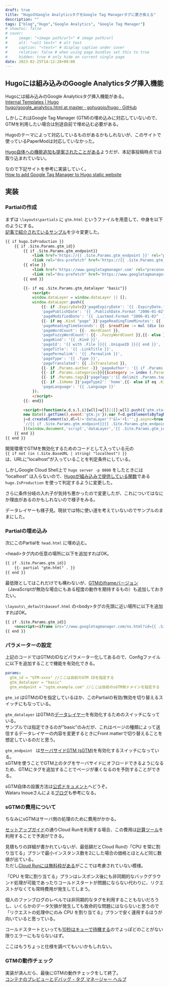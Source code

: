```yaml
---
draft: true
title: "HugoのGoogle AnalyticsタグをGoogle Tag Managerタグに置き換える"
description: ""
tags: ["blog","Hugo","Google Analytics", "Google Tag Manager"]
# showtoc: false
# cover:
#     image: "<image path/url>" # image path/url
#     alt: "<alt text>" # alt text
#     caption: "<text>" # display caption under cover
#     relative: false # when using page bundles set this to true
#     hidden: true # only hide on current single page
date: 2023-02-25T14:12:28+09:00
---
```


## Hugoには組み込みのGoogle Analyticsタグ挿入機能

Hugoには組み込みのGoogle Analyticsタグ挿入機能がある。 \
[Internal Templates | Hugo](https://gohugo.io/templates/internal/#google-analytics) \
[hugo/google_analytics.html at master · gohugoio/hugo · GitHub](https://github.com/gohugoio/hugo/blob/master/tpl/tplimpl/embedded/templates/google_analytics.html)

しかしこれはGoogle Tag Manager (GTM)の埋め込みに対応していないので、GTMを利用したい場合は別途自前で埋め込む必要がある。

Hugoのテーマによって対応しているものがあるかもしれないが、このサイトで使っているPaperModは対応していなかった。

[Hugo自体への機能追加も提案されたことがある](https://github.com/gohugoio/hugo/pull/3956)ようだが、本記事投稿時点では取り込まれていない。

なので下記サイトを参考に実装していく。 \
[How to add Google Tag Manager to Hugo static website](https://martijnvanvreeden.nl/how-to-add-google-tag-manager-to-hugo-static-website/)


## 実装


### Partialの作成

まずは `\layouts\partials` に `gtm.html` というファイルを用意して、中身を以下のようにする。 \
[記事で紹介されているサンプル](https://github.com/martijnvv/GTM-integration-Hugo)を少々変更した。


```html
{{ if hugo.IsProduction }}
    {{ if .Site.Params.gtm_id}}
        {{ if .Site.Params.gtm_endpoint}}
            <link href='https://{{ .Site.Params.gtm_endpoint }}' rel="preconnect" crossorigin>
            <link rel="dns-prefetch" href='https://{{ .Site.Params.gtm_endpoint }}'>
        {{ else }}
            <link href='https://www.googletagmanager.com' rel="preconnect" crossorigin>
            <link rel="dns-prefetch" href='https://www.googletagmanager.com'>
        {{ end }}

        {{- if eq .Site.Params.gtm_datalayer "basic"}}
            <script>
            window.dataLayer = window.dataLayer || [];
            window.dataLayer.push({
                {{- if .ExpiryDate}}'pageExpiryDate': '{{ .ExpiryDate.format  "2006-01-02"  }}',{{- end }}
                'pagePublishDate': '{{ .PublishDate.Format "2006-01-02" }}',
                'pageModifiedDate': '{{ .Lastmod.Format "2006-01-02"  }}',
                {{- if eq .Kind "page" }}'pageReadingTimeMinutes': {{ .ReadingTime }},
                'pageReadingTimeSeconds': {{- $readTime := mul (div (countwords .Content) 220.0) 60 }}{{- math.Round $readTime}},
                'pageWordCount': {{- .WordCount }},
                'pageFuzzyWordCount': {{- .FuzzyWordCount }},{{- else }}{{- end }}
                'pageKind': '{{ .Kind }}',
                'pageId': '{{ with .File }}{{ .UniqueID }}{{ end }}',
                'pageTitle': '{{ .LinkTitle }}',
                'pagePermalink': '{{ .Permalink }}',
                'pageType': '{{ .Type }}',
                'pageTranslated': {{ .IsTranslated }},
                {{- if .Params.author -}} 'pageAuthor': '{{ if .Params.author -}}{{ .Params.author }}{{- else if .Site.Author.name -}}{{ .Site.Author.name }}{{- end }}',{{- end }}	
                {{- if .Params.categories}}{{$category := index (.Params.categories) 0}}'pageCategory':'{{ $category }}', {{- end }}
                {{- if .Params.tags}}'pageTags':'{{ delimit .Params.tags "|" }}', {{- end }}
                {{- if .IsHome }}'pageType2': 'home',{{- else if eq .Kind "taxonomy" }}'pageType2': 'tag',{{- else if eq .Type "page" }}'pageType2': 'page',{{- else }}'pageType2': 'post',{{- end }}
                'pageLanguage': '{{ .Language }}'
            });
            </script>
        {{- end}}

        <script>(function(w,d,s,l,i){w[l]=w[l]||[];w[l].push({'gtm.start':
        new Date().getTime(),event:'gtm.js'});var f=d.getElementsByTagName(s)[0],
        j=d.createElement(s),dl=l!='dataLayer'?'&l='+l:'';j.async=true;j.src=
        '//{{ if .Site.Params.gtm_endpoint}}{{ .Site.Params.gtm_endpoint }}{{ else }}www.googletagmanager.com{{ end }}/gtm.js?id='+i+dl;f.parentNode.insertBefore(j,f);
        })(window,document,'script','dataLayer','{{ .Site.Params.gtm_id }}');</script>
    {{ end }}
{{ end }}
```


開発環境でGTMを無効化するためのコードとして入っている元の \
 `{{ if not (in (.Site.BaseURL | string) "localhost") }}`  \
は、URLに”localhost”が入っていることを判定条件にしている。

しかしGoogle Cloud Shell上で `hugo server -p 8080` をしたときには “localhost” は入らないので、[Hugoが組み込みで提供している関数](https://gohugo.io/functions/hugo/)である `hugo.IsProduction` を使って判定するように変更した。

さらに条件分岐の入れ子が気持ち悪かったので変更したが、これについてはなにか理由があるのかもしれないので様子をみる。

データレイヤーも様子見。現状では特に使い道を考えていないのでサンプルのままにした。


### Partialの埋め込み

次にこのPartialを `head.html` に埋め込む。

&lt;head>タグ内の任意の場所に以下を追加すればOK。


```html
{{ if .Site.Params.gtm_id}}
    {{- partial "gtm.html" . }}
{{ end }}
```


最低限としてはこれだけでも構わないが、[GTMのiframeバージョン](https://developers.google.com/tag-manager/quickstart?hl=ja)（JavaScriptが無効な場合にもある程度の動作を期待するもの）も追加しておきたい。

`\layouts\_default\baseof.html` の&lt;body>タグの先頭に近い場所に以下を追加すればOK。


```html
{{ if .Site.Params.gtm_id}}
    <noscript><iframe src="//www.googletagmanager.com/ns.html?id={{ .Site.Params.gtm_id }}" height="0" width="0" style="display:none;visibility:hidden"></iframe></noscript>
{{ end }}
```



### パラメーターの設定

上記のコードではGTMのIDなどパラメーター化してあるので、Configファイルに以下を追加することで機能を有効化できる。


```yaml
params:
  gtm_id = "GTM-xxxx" //ここは自前のGTM IDを指定する
  gtm_datalayer = "basic"
  gtm_endpoint = "sgtm.example.com" //ここは自前のsGTM用ドメインを指定する
```


`gtm_id` はGTMのIDを指定しているほか、このPartialの有効/無効を切り替えるスイッチにもなっている。

`gtm_datalayer` はGTMの[データレイヤー](https://support.google.com/tagmanager/answer/6164391?hl=ja)を有効化するためのスイッチになっている。 \
サンプルでは指定できるのが”basic”のみだが、これはページの種類によって送信するデータレイヤーの内容を変更するときにFront matterで切り替えることを想定しているのだと思う。

`gtm_endpoint ` は[サーバサイドGTM (sGTM)](https://developers.google.com/tag-platform/tag-manager/server-side/intro?hl=ja)を有効化するスイッチになっている。 \
sGTMを使うことでGTM上のタグをサーバサイドにオフロードできるようになるため、GTMにタグを追加することでページが重くなるのを予防することができる。

sGTM自体の設置方法は[公式ドキュメント](https://developers.google.com/tag-platform/tag-manager/server-side/cloud-run-setup-guide?hl=ja)へどうぞ。 \
Wataru Inoueさんによる[ブログ](https://medium.com/google-cloud-jp/server-side-google-tag-manager-on-cloud-run-48451cee7f89)も参考になる。


### sGTMの費用について

ちなみにsGTMはサーバ側の処理のために費用がかかる。

[セットアップガイド](https://developers.google.com/tag-platform/tag-manager/server-side/cloud-run-setup-guide?hl=ja)の通りCloud Runを利用する場合、この費用は[計算ツール](https://developers.google.com/tag-platform/tag-manager/server-side/cloud-run-setup-guide?hl=ja#cloud_run_calculator)を利用することで予測ができる。

見積もりの詳細が書かれていないが、最低額だとCloud Runの「CPU を常に割り当てる」プランで最小インスタンス数を2にした場合の価格とほとんど同じ数値が出ている。 \
ただし[Cloud Runには無料枠がある](https://cloud.google.com/run/pricing?hl=ja)がここでは考慮されていない模様。

「CPU を常に割り当てる」プランはレスポンス後にも非同期的なバックグラウンド処理が可能であったりコールドスタートが問題にならない代わりに、リクエストがなくても常時費用が発生してしまう。

個人のファンブログのレベルでは非同期的なタグを利用することもないだろうし、いくらかのデータ欠損が発生しても致命的な問題にはならないと思うので「リクエストの処理中にのみ CPU を割り当てる」プランで安く運用するほうが向いていると思っている。

コールドスタートといっても[10秒はキューで待機する](https://cloud.google.com/run/docs/container-contract?hl=ja#startup)のでよっぽどのことがない限りエラーにもならないはず。

ここはもうちょっと仕様を調べてもいいかもしれない。


### GTMの動作チェック

実装が済んだら、最後にGTMの動作チェックをして終了。 \
[コンテナのプレビューとデバッグ - タグ マネージャー ヘルプ](https://support.google.com/tagmanager/answer/6107056?hl=ja)

